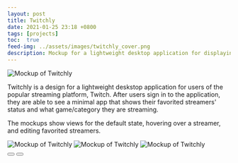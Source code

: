 ```yaml
---
layout: post
title: Twitchly
date: 2021-01-25 23:18 +0800
tags: [projects]
toc:  true
feed-img: ../assets/images/twitchly_cover.png
description: Mockup for a lightweight desktop application for displaying info about followed Twitch streamers
---
```


<img class="pink-shadow" src="../../../../assets/images/twitchly_5.png" alt="Mockup of Twitchly"/>


Twitchly is a design for a lightweight deskstop application for users of the popular streaming platform, Twitch. After users sign in to the application, they are able to see a minimal app that shows their favorited streamers' status and what game/category they are streaming. 

The mockups show views for the default state, hovering over a streamer, and editing favorited streamers.

<div class="siema">
    <img src="../../../../assets/images/twitchly_1.png" alt="Mockup of Twitchly"/>
    <img src="../../../../assets/images/twitchly_2.png" alt="Mockup of Twitchly"/>
    <img src="../../../../assets/images/twitchly_3.png" alt="Mockup of Twitchly"/>
</div>
<div class="gallery-button-container center">
    <button class="prev center gallery-button"><i class="fas fa-backward" aria-hidden="true"></i></button>
    <button class="next center gallery-button"><i class="fas fa-forward" aria-hidden="true"></i></button>
</div>